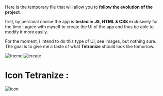 Here is the temporary file that will allow you to **follow the evolution of the project**.

first, by personal choice 
the app is **tested in JS, HTML & CSS** exclusively for the time I agree with myself to create the UI of the app and thus be able to modify it more easily.

For the moment, I intend to do this type of UI, see images, but nothing sure.
The goal is to give me a taste of what **Tetranize** should look like tomorrow..

![theme](https://cdn.discordapp.com/attachments/1372323802096336900/1373021734407508050/image.png?ex=6828e5a2&is=68279422&hm=f8bf99756b140e4ff1fe413a3088ce33ee98ed3e24196b344cd99b006a5f945e&)
![create](https://cdn.discordapp.com/attachments/1372323802096336900/1373021692183711876/image.png?ex=6828e598&is=68279418&hm=3c9e33a9875e70e4de62bf5bc54807716617bec54a33e53b53245953ef67c502&)

# Icon Tetranize :
![icon](https://cdn.discordapp.com/attachments/1372323802096336898/1372550118112235661/tetranize.png?ex=68287fe8&is=68272e68&hm=7d2b863193236c289f65470c97c50bff6f585882b51cb0060d49a7867dd55da8&)
